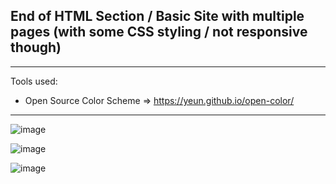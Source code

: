 
## End of HTML Section / Basic Site with multiple pages (with some CSS styling / not responsive though)

<hr>

Tools used:
- Open Source Color Scheme => https://yeun.github.io/open-color/

<hr>

![image](https://user-images.githubusercontent.com/90147636/185198478-fcd0df4a-7523-4a35-abcc-c24c7e86a7dc.png)

![image](https://user-images.githubusercontent.com/90147636/185198501-28f140f8-184f-49c4-a90b-b9917d12359e.png)

![image](https://user-images.githubusercontent.com/90147636/185198528-ba8ee674-db2c-4434-96a5-8829a614fccc.png)


